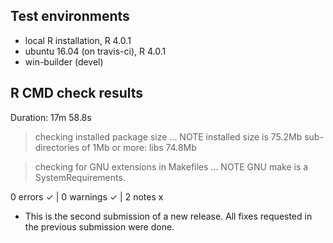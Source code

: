 ## Test environments
* local R installation, R 4.0.1
* ubuntu 16.04 (on travis-ci), R 4.0.1
* win-builder (devel)

## R CMD check results

Duration: 17m 58.8s

> checking installed package size ... NOTE
    installed size is 75.2Mb
    sub-directories of 1Mb or more:
      libs  74.8Mb

> checking for GNU extensions in Makefiles ... NOTE
  GNU make is a SystemRequirements.

0 errors ✓ | 0 warnings ✓ | 2 notes x

* This is the second submission of a new release. All fixes requested in the previous submission were done.
